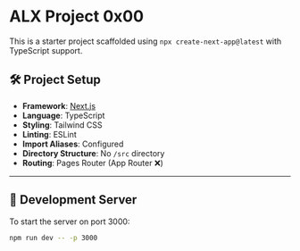 # ALX Project 0x00

This is a starter project scaffolded using `npx create-next-app@latest` with TypeScript support.

## 🛠 Project Setup

- **Framework**: [Next.js](https://nextjs.org/)
- **Language**: TypeScript
- **Styling**: Tailwind CSS
- **Linting**: ESLint
- **Import Aliases**: Configured
- **Directory Structure**: No `/src` directory
- **Routing**: Pages Router (App Router ❌)

---

## 🚀 Development Server

To start the server on port 3000:

```bash
npm run dev -- -p 3000
